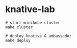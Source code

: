 # knative-lab

```
# start minikube cluster
make cluster

# deploy knative & ambassador
make deploy


```